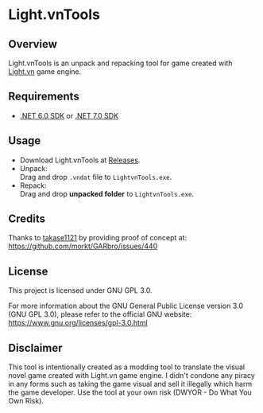 # Light.vnTools

## Overview

Light.vnTools is an unpack and repacking tool for game created with [Light.vn](https://lightvn.net "Light.vn") game engine.

## Requirements

- [.NET 6.0 SDK](https://dotnet.microsoft.com/download/dotnet/6.0 "Download .NET 6.0 SDK") or [.NET 7.0 SDK](https://dotnet.microsoft.com/download/dotnet/7.0 "Download .NET 7.0 SDK")

## Usage

- Download Light.vnTools at [Releases](https://github.com/kiraio-moe/Light.vnTools/releases "Light.vnTools Releases").
- Unpack:  
  Drag and drop `.vndat` file to `LightvnTools.exe`.
- Repack:  
  Drag and drop **unpacked folder** to `LightvnTools.exe`.

## Credits

Thanks to [takase1121](https://github.com/takase1121 "Visit takase1121 GitHub profile") by providing proof of concept at: <https://github.com/morkt/GARbro/issues/440>

## License

This project is licensed under GNU GPL 3.0.

For more information about the GNU General Public License version 3.0 (GNU GPL 3.0), please refer to the official GNU website: <https://www.gnu.org/licenses/gpl-3.0.html>

## Disclaimer

This tool is intentionally created as a modding tool to translate the visual novel game created with Light.vn game engine. I didn't condone any piracy in any forms such as taking the game visual and sell it illegally which harm the game developer. Use the tool at your own risk (DWYOR - Do What You Own Risk).
